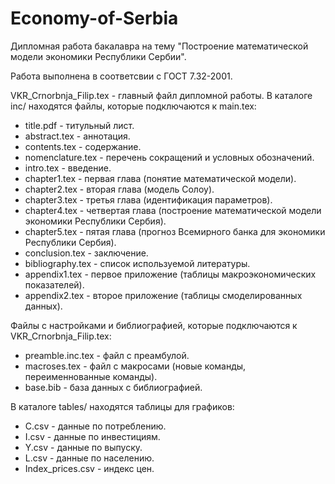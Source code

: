 # Economy-of-Serbia

Дипломная работа бакалавра на тему "Построение математической модели экономики Республики Сербии".

Работа выполнена в соответсвии c ГОСТ 7.32-2001.

VKR_Crnorbnja_Filip.tex - главный файл дипломной работы.
В каталоге inc/ находятся файлы, которые подключаются к main.tex:
* title.pdf - титульный лист.
* abstract.tex - аннотация.
* contents.tex - содержание.
* nomenclature.tex - перечень сокращений и условных обозначений.
* intro.tex - введение.
* chapter1.tex - первая глава (понятие математической модели).
* chapter2.tex - вторая глава (модель Солоу).
* chapter3.tex - третья глава (идентификация параметров).
* chapter4.tex - четвертая глава (построение математической модели экономики Республики Сербия).
* chapter5.tex - пятая глава (прогноз Всемирного банка для экономики Республики Сербия).
* conclusion.tex - заключение.
* bibliography.tex - список используемой литературы.
* appendix1.tex - первое приложение (таблицы макроэкономических показателей).
* appendix2.tex - второе приложение (таблицы смоделированных данных).

Файлы с настройками и библиографией, которые подключаются к VKR_Crnorbnja_Filip.tex:
* preamble.inc.tex - файл с преамбулой.
* macroses.tex - файл с макросами (новые команды, переименнованные команды).
* base.bib - база данных с библиографией.

В каталоге tables/ находятся таблицы для графиков:
* C.csv - данные по потреблению.
* I.csv - данные по инвестициям.
* Y.csv - данные по выпуску.
* L.csv - данные по населению.
* Index_prices.csv - индекс цен.
